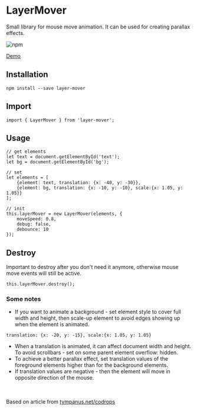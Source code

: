 # LayerMover

Small library for mouse move animation. It can be used for creating parallax effects.

![npm](https://img.shields.io/npm/v/layer-mover)

[Demo](https://100janovic.github.io/projects/layermover)

## Installation
```
npm install --save layer-mover
```

## Import
```
import { LayerMover } from 'layer-mover';
```

## Usage

```
// get elements
let text = document.getElementById('text');
let bg = document.getElementById('bg');

// set
let elements = [
    {element: text, translation: {x: -40, y: -30}},
    {element: bg, translation: {x: -10, y: -10}, scale:{x: 1.05, y: 1.05}}
];

// init
this.layerMover = new LayerMover(elements, {
    moveSpeed: 0.8,
    debug: false,
    debounce: 10
});
```

## Destroy

Important to destroy after you don't need it anymore, otherwise mouse move events will still be active.

```
this.layerMover.destroy();
```

### Some notes

- If you want to animate a background - set element style to cover full width and height, 
then scale-up element to avoid edges showing up when the element is animated.

```
translation: {x: -20, y: -15}, scale:{x: 1.05, y: 1.05}
```

- When a translation is animated, it can affect document width and height. To avoid scrollbars - set on some parent element overflow: hidden.
- To achieve a better parallax effect, set translation values of the foreground elements higher than for the background elements.
- If translation values are negative - then the element will move in opposite direction of the mouse.


<br /><br />
Based on article from [tympanus.net/codrops](https://tympanus.net/codrops/)
